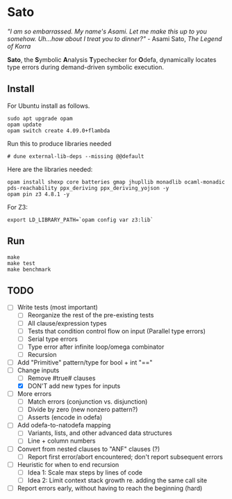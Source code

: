 Sato
=====

_"I am so embarrassed. My name's Asami. Let me make this up to you somehow. Uh...how about I treat you to dinner?"_ - Asami Sato, _The Legend of Korra_

**Sato**, the **S**ymbolic **A**nalysis **T**ypechecker for **O**defa, dynamically locates type errors during demand-driven symbolic execution.

Install
-------

For Ubuntu install as follows.

```
sudo apt upgrade opam
opam update
opam switch create 4.09.0+flambda
```


Run this to produce libraries needed
```
# dune external-lib-deps --missing @@default
```

Here are the libraries needed:
```
opam install shexp core batteries gmap jhupllib monadlib ocaml-monadic pds-reachability ppx_deriving ppx_deriving_yojson -y
opam pin z3 4.8.1 -y
```

For Z3:
```
export LD_LIBRARY_PATH=`opam config var z3:lib`
```

Run
---

```
make
make test
make benchmark
```

TODO
---
- [ ] Write tests (most important)
  - [ ] Reorganize the rest of the pre-existing tests
  - [ ] All clause/expression types
  - [ ] Tests that condition control flow on input (Parallel type errors)
  - [ ] Serial type errors
  - [ ] Type error after infinite loop/omega combinator
  - [ ] Recursion
- [ ] Add "Primitive" pattern/type for bool + int "=="
- [ ] Change inputs
  - [ ] Remove #true# clauses
  - [x] DON'T add new types for inputs
- [ ] More errors
  - [ ] Match errors (conjunction vs. disjunction)
  - [ ] Divide by zero (new nonzero pattern?)
  - [ ] Asserts (encode in odefa)
- [ ] Add odefa-to-natodefa mapping
  - [ ] Variants, lists, and other advanced data structures
  - [ ] Line + column numbers
- [ ] Convert from nested clauses to "ANF" clauses (?)
  - [ ] Report first error/abort encountered; don't report subsequent errors
- [ ] Heuristic for when to end recursion
  - [ ] Idea 1: Scale max steps by lines of code
  - [ ] Idea 2: Limit context stack growth re. adding the same call site
- [ ] Report errors early, without having to reach the beginning (hard)
